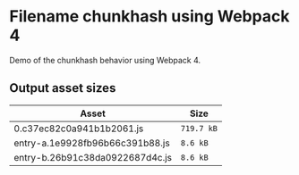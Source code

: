 # Filename chunkhash using Webpack 4
 
Demo of the chunkhash behavior using Webpack 4.

## Output asset sizes
<!-- asset-sizes:start -->
| Asset | Size |
| - | - |
| 0.c37ec82c0a941b1b2061.js | `719.7 kB` |
| entry-a.1e9928fb96b66c391b88.js | `8.6 kB` |
| entry-b.26b91c38da0922687d4c.js | `8.6 kB` |
<!-- asset-sizes:end -->
